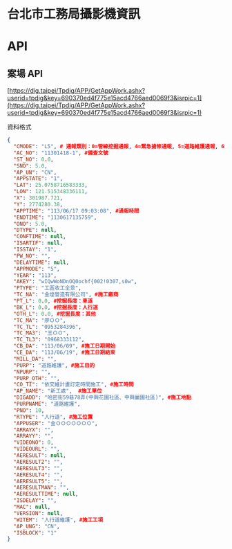# 台北市工務局攝影機資訊

# API

## 案場 API

[https://dig.taipei/Tpdig/APP/GetAppWork.ashx?userid=tpdig&key=690370ed4f775e15acd4766aed0069f3&isrpic=1](https://dig.taipei/Tpdig/APP/GetAppWork.ashx?userid=tpdig&key=690370ed4f775e15acd4766aed0069f3&isrpic=1)

資料格式

```json
{
  "CMODE": "L5", # 通報類別：0=管線挖掘通報, 4=緊急搶修通報, 5=道路維護通報, 6=人(手)孔施工通報, L0=管線挖掘通報(長期), L5=道路維護通報(長期)
  "AC_NO": "11301418-1", #備查文號
  "ST_NO": 0.0,
  "SNO": 5.0,
  "AP_UN": "CN",
  "APPSTATE": "1",
  "LAT": 25.0758716583333,
  "LON": 121.515348336111,
  "X": 301987.721,
  "Y": 2774280.38,
  "APPTIME": "113/06/17 09:03:08", #通報時間
  "ENDTIME": "1130617135759",
  "ONO": 5.0,
  "DTYPE": null,
  "CONFTIME": null,
  "ISARTIF": null,
  "ISSTAY": "1",
  "PW_NO": "",
  "DELAYTIME": null,
  "APPMODE": "5",
  "YEAR": "113",
  "AKEY": "wIQwWoNDnOQ0ochf{002!0307,s0w",
  "PTYPE": "工區收工全景",
  "TC_NA": "金煌營造有限公司", #施工廠商
  "PT_L": 0.0, #挖掘長度：車道
  "BK_L": 0.0, #挖掘長度：人行道
  "OTH_L": 0.0, #挖掘長度：其他
  "TC_MA": "廖ＯＯ",
  "TC_TL": "0953284396",
  "TC_MA3": "王ＯＯ",
  "TC_TL3": "0968333112",
  "CB_DA": "113/06/09", #施工日期開始
  "CE_DA": "113/06/19", #施工日期結束
  "MILL_DA": "",
  "PURP": "道路維護", #施工目的
  "NPURP": "",
  "PURP_OTH": "",
  "CO_TI": "依交維計畫訂定時間施工", #施工時間
  "AP_NAME": "新工處",  #施工單位
  "DIGADD": "哈密街59巷78弄(中興花園社區、中興麗園社區)", #施工地點
  "PURPNAME": "道路維護",
  "PNO": 10,
  "RTYPE": "人行道", #施工位置
  "APPUSER": "金ＯＯＯＯＯＯＯ",
  "ARRAYX": "",
  "ARRAYY": "",
  "VIDEONO": 0,
  "VIDEOURL": "",
  "AERESULT": null,
  "AERESULT2": "",
  "AERESULT3": "",
  "AERESULT4": "",
  "AERESULT5": "",
  "AERESULTMAN": "",
  "AERESULTTIME": null,
  "ISDELAY": "",
  "MAC": null,
  "VERSION": null,
  "WITEM": "人行道維護", #施工工項
  "AP_UNG": "CN",
  "ISBLOCK": "1"
}
```
